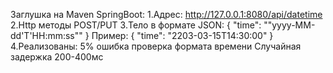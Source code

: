 Заглушка на Maven SpringBoot:
1.Адрес: http://127.0.0.1:8080/api/datetime
2.Http методы POST/PUT
3.Тело в формате JSON:
  {
    "time": ""yyyy-MM-dd'T'HH:mm:ss""
  }
Пример: 
{
    "time": "2203-03-15T14:30:00"
}
4.Реализованы: 
  5% ошибка
  проверка формата времени
  Случайная задержка 200-400мс 
